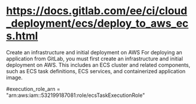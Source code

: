 # https://docs.gitlab.com/ee/ci/cloud_deployment/ecs/deploy_to_aws_ecs.html

Create an infrastructure and initial deployment on AWS
For deploying an application from GitLab, you must first create an infrastructure and initial deployment on AWS. This includes an ECS cluster and related components, such as ECS task definitions, ECS services, and containerized application image.

  #execution_role_arn = "arn:aws:iam::532199187081:role/ecsTaskExecutionRole"